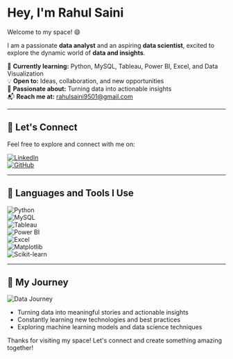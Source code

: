 # Hey, I'm Rahul Saini

Welcome to my space! 😄

I am a passionate **data analyst** and an aspiring **data scientist**, excited to explore the dynamic world of **data and insights**.

🌱 **Currently learning:** Python, MySQL, Tableau, Power BI, Excel, and Data Visualization  
💡 **Open to:** Ideas, collaboration, and new opportunities  
🚀 **Passionate about:** Turning data into actionable insights  
📬 **Reach me at:** rahulsaini9501@gmail.com

---

## 🌟 Let's Connect
Feel free to explore and connect with me on:

[![LinkedIn](https://img.shields.io/badge/-LinkedIn-blue?style=for-the-badge&logo=linkedin)](https://www.linkedin.com/in/rahulsaini)  
[![GitHub](https://img.shields.io/badge/-GitHub-black?style=for-the-badge&logo=github)](https://github.com/rahulsaini)

---

## 🔧 Languages and Tools I Use

![Python](https://img.shields.io/badge/-Python-3776AB?style=for-the-badge&logo=python&logoColor=white)  
![MySQL](https://img.shields.io/badge/-MySQL-4479A1?style=for-the-badge&logo=mysql&logoColor=white)  
![Tableau](https://img.shields.io/badge/-Tableau-E97627?style=for-the-badge&logo=tableau)  
![Power BI](https://img.shields.io/badge/-Power%20BI-F2C811?style=for-the-badge&logo=powerbi)  
![Excel](https://img.shields.io/badge/-Excel-217346?style=for-the-badge&logo=microsoft-excel)  
![Matplotlib](https://img.shields.io/badge/-Matplotlib-334A5F?style=for-the-badge&logo=python&logoColor=white)  
![Scikit-learn](https://img.shields.io/badge/-Scikit%20Learn-F7931E?style=for-the-badge&logo=scikitlearn)

---

## 🎯 My Journey

![Data Journey](https://images.unsplash.com/photo-1556155092-8707de31f9c4?crop=entropy&cs=tinysrgb&fit=max&fm=jpg&q=80&w=1400&h=600)

- Turning data into meaningful stories and actionable insights  
- Constantly learning new technologies and best practices  
- Exploring machine learning models and data science techniques  

Thanks for visiting my space! Let's connect and create something amazing together!


